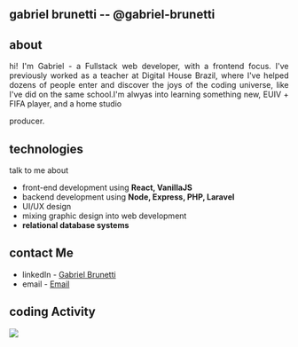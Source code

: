 ## gabriel brunetti -- @gabriel-brunetti

## about
<p align='justify'> hi! I'm Gabriel - a Fullstack web developer, with a frontend focus. I've previously worked as a teacher at Digital House Brazil, where I've helped dozens of people enter and discover the joys of the coding universe, like I've did on the same school.I'm alwyas into learning something new, EUIV + FIFA player, and a home studio </p> producer.

## technologies
talk to me about
- front-end development using **React, VanillaJS**
- backend development using **Node, Express, PHP, Laravel**
- UI/UX design
- mixing graphic design into web development
- **relational database systems**

## contact Me
- linkedIn - [Gabriel Brunetti](https://www.linkedin.com/in/gabriel-brunetti/)
- email - [Email](gabriel.brunetti1@gmail.com)

## coding Activity
<p align="justify" >
  <img src="https://github-readme-stats.vercel.app/api?username=gabriel-brunetti&count_private=true&show_icons=true&theme=material-palenight" />
</p>


<!--
**gabriel-brunetti/gabriel-brunetti** is a ✨ _special_ ✨ repository because its `README.md` (this file) appears on your GitHub profile.

Here are some ideas to get you started:

- 🔭 I’m currently working on ...
- 🌱 I’m currently learning ...
- 👯 I’m looking to collaborate on ...
- 🤔 I’m looking for help with ...
- 💬 Ask me about ...
- 📫 How to reach me: ...
- 😄 Pronouns: ...
- ⚡ Fun fact: ...
-->
